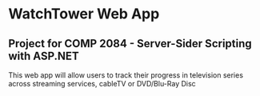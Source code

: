 <h1>WatchTower Web App</h1>
<h2>Project for COMP 2084 - Server-Sider Scripting with ASP.NET</h2>
<p>This web app will allow users to track their progress in television series across streaming services, cableTV or DVD/Blu-Ray Disc</p>
